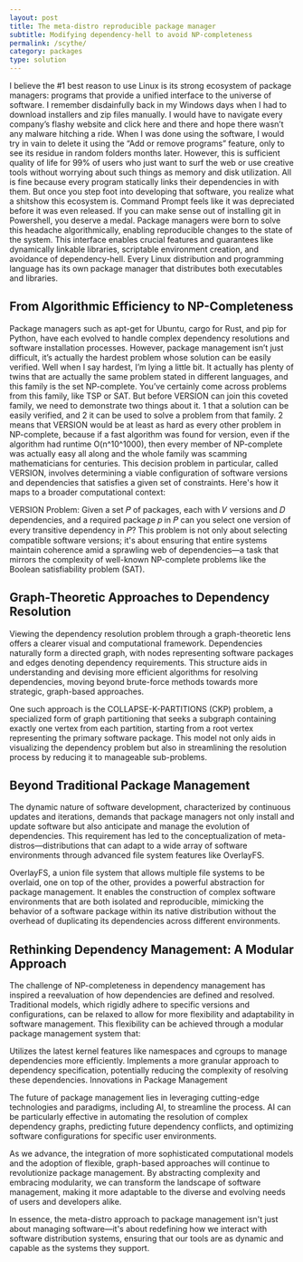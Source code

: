 ```yaml
---
layout: post
title: The meta-distro reproducible package manager
subtitle: Modifying dependency-hell to avoid NP-completeness
permalink: /scythe/
category: packages
type: solution
---
```


I believe the #1 best reason to use Linux is its strong ecosystem of package managers: programs that provide a unified interface to the universe of software. I remember disdainfully back in my Windows days when I had to download installers and zip files manually. I would have to navigate every company’s flashy website and click here and there and hope there wasn’t any malware hitching a ride. When I was done using the software, I would try in vain to delete it using the “Add or remove programs” feature, only to see its residue in random folders months later. However, this is sufficient quality of life for 99% of users who just want to surf the web or use creative tools without worrying about such things as memory and disk utilization. All is fine because every program statically links their dependencies in with them. But once you step foot into developing that software, you realize what a shitshow this ecosystem is. Command Prompt feels like it was depreciated before it was even released. If you can make sense out of installing git in Powershell, you deserve a medal. Package managers were born to solve this headache algorithmically, enabling reproducible changes to the state of the system. This interface enables crucial features and guarantees like dynamically linkable libraries, scriptable environment creation, and avoidance of dependency-hell. Every Linux distribution and programming language has its own package manager that distributes both executables and libraries.


## From Algorithmic Efficiency to NP-Completeness

Package managers such as apt-get for Ubuntu, cargo for Rust, and pip for Python, have each evolved to handle complex dependency resolutions and software installation processes. However, package management isn’t just difficult, it’s actually the hardest problem whose solution can be easily verified. Well when I say hardest, I’m lying a little bit. It actually has plenty of twins that are actually the same problem stated in different languages, and this family is the set NP-complete. You’ve certainly come across problems from this family, like TSP or SAT. But before VERSION can join this coveted family, we need to demonstrate two things about it. 1 that a solution can be easily verified, and 2 it can be used to solve a problem from that family. 2 means that VERSION would be at least as hard as every other problem in NP-complete, because if a fast algorithm was found for version, even if the algorithm had runtime O(n^10^1000), then every member of NP-complete was actually easy all along and the whole family was scamming mathematicians for centuries. This decision problem in particular, called VERSION, involves determining a viable configuration of software versions and dependencies that satisfies a given set of constraints. Here's how it maps to a broader computational context:

VERSION Problem: Given a set 𝑃 of packages, each with 𝑉 versions and 𝐷 dependencies, and a required package 𝑝 in 𝑃  can you select one version of every transitive dependency in 𝑃?
This problem is not only about selecting compatible software versions; it's about ensuring that entire systems maintain coherence amid a sprawling web of dependencies—a task that mirrors the complexity of well-known NP-complete problems like the Boolean satisfiability problem (SAT).

## Graph-Theoretic Approaches to Dependency Resolution

Viewing the dependency resolution problem through a graph-theoretic lens offers a clearer visual and computational framework. Dependencies naturally form a directed graph, with nodes representing software packages and edges denoting dependency requirements. This structure aids in understanding and devising more efficient algorithms for resolving dependencies, moving beyond brute-force methods towards more strategic, graph-based approaches.

One such approach is the COLLAPSE-K-PARTITIONS (CKP) problem, a specialized form of graph partitioning that seeks a subgraph containing exactly one vertex from each partition, starting from a root vertex representing the primary software package. This model not only aids in visualizing the dependency problem but also in streamlining the resolution process by reducing it to manageable sub-problems.

## Beyond Traditional Package Management

The dynamic nature of software development, characterized by continuous updates and iterations, demands that package managers not only install and update software but also anticipate and manage the evolution of dependencies. This requirement has led to the conceptualization of meta-distros—distributions that can adapt to a wide array of software environments through advanced file system features like OverlayFS.

OverlayFS, a union file system that allows multiple file systems to be overlaid, one on top of the other, provides a powerful abstraction for package management. It enables the construction of complex software environments that are both isolated and reproducible, mimicking the behavior of a software package within its native distribution without the overhead of duplicating its dependencies across different environments.

## Rethinking Dependency Management: A Modular Approach

The challenge of NP-completeness in dependency management has inspired a reevaluation of how dependencies are defined and resolved. Traditional models, which rigidly adhere to specific versions and configurations, can be relaxed to allow for more flexibility and adaptability in software management. This flexibility can be achieved through a modular package management system that:

Utilizes the latest kernel features like namespaces and cgroups to manage dependencies more efficiently.
Implements a more granular approach to dependency specification, potentially reducing the complexity of resolving these dependencies.
Innovations in Package Management

The future of package management lies in leveraging cutting-edge technologies and paradigms, including AI, to streamline the process. AI can be particularly effective in automating the resolution of complex dependency graphs, predicting future dependency conflicts, and optimizing software configurations for specific user environments.

As we advance, the integration of more sophisticated computational models and the adoption of flexible, graph-based approaches will continue to revolutionize package management. By abstracting complexity and embracing modularity, we can transform the landscape of software management, making it more adaptable to the diverse and evolving needs of users and developers alike.

In essence, the meta-distro approach to package management isn't just about managing software—it's about redefining how we interact with software distribution systems, ensuring that our tools are as dynamic and capable as the systems they support.
